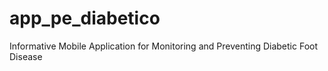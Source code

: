 # app_pe_diabetico

Informative Mobile Application for Monitoring and Preventing Diabetic Foot Disease

